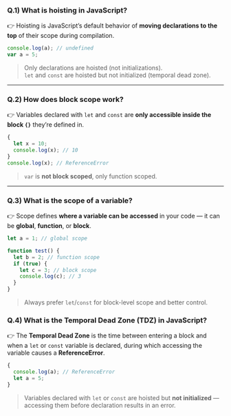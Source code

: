 ### Q.1) What is hoisting in JavaScript?

👉 Hoisting is JavaScript’s default behavior of **moving declarations to the top** of their scope during compilation.

```js
console.log(a); // undefined
var a = 5;
```

> Only declarations are hoisted (not initializations).  
> `let` and `const` are hoisted but not initialized (temporal dead zone).

---

### Q.2) How does block scope work?

👉 Variables declared with `let` and `const` are **only accessible inside the block `{}`** they’re defined in.

```js
{
  let x = 10;
  console.log(x); // 10
}
console.log(x); // ReferenceError
```

> `var` is **not block scoped**, only function scoped.

---

### Q.3) What is the scope of a variable?

👉 Scope defines **where a variable can be accessed** in your code — it can be **global**, **function**, or **block**.

```js
let a = 1; // global scope

function test() {
  let b = 2; // function scope
  if (true) {
    let c = 3; // block scope
    console.log(c); // 3
  }
}
```

> Always prefer `let`/`const` for block-level scope and better control.

### Q.4) What is the Temporal Dead Zone (TDZ) in JavaScript?

👉 The **Temporal Dead Zone** is the time between entering a block and when a `let` or `const` variable is declared, during which accessing the variable causes a **ReferenceError**.

```js
{
  console.log(a); // ReferenceError
  let a = 5;
}
```

> Variables declared with `let` or `const` are hoisted but **not initialized** — accessing them before declaration results in an error.

